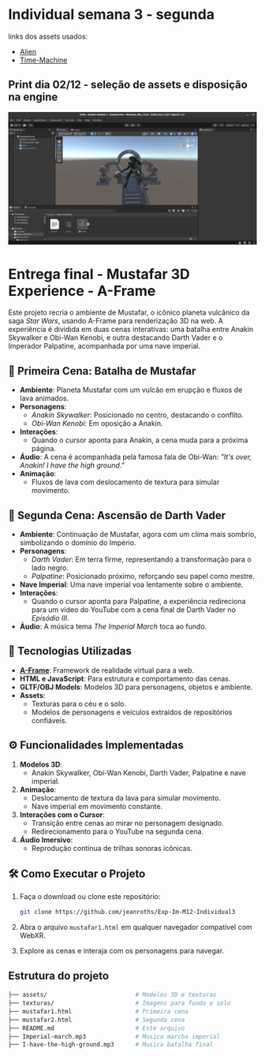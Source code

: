 # Individual semana 3 - segunda

links dos assets usados:

- [Alien](https://skfb.ly/6ryK7)
- [Time-Machine](https://skfb.ly/ouAJU)

## Print dia 02/12 - seleção de assets e disposição na engine

![alt text](assets/image.png)

#  Entrega final - Mustafar 3D Experience - A-Frame

Este projeto recria o ambiente de Mustafar, o icônico planeta vulcânico da saga *Star Wars*, usando A-Frame para renderização 3D na web. A experiência é dividida em duas cenas interativas: uma batalha entre Anakin Skywalker e Obi-Wan Kenobi, e outra destacando Darth Vader e o Imperador Palpatine, acompanhada por uma nave imperial.

## 🌋 Primeira Cena: **Batalha de Mustafar**
- **Ambiente**: Planeta Mustafar com um vulcão em erupção e fluxos de lava animados.
- **Personagens**: 
  - *Anakin Skywalker*: Posicionado no centro, destacando o conflito.
  - *Obi-Wan Kenobi*: Em oposição a Anakin.
- **Interações**:
  - Quando o cursor aponta para Anakin, a cena muda para a próxima página.
- **Áudio**: A cena é acompanhada pela famosa fala de Obi-Wan: *"It's over, Anakin! I have the high ground."*
- **Animação**: 
  - Fluxos de lava com deslocamento de textura para simular movimento.
  
## 🎵 Segunda Cena: **Ascensão de Darth Vader**
- **Ambiente**: Continuação de Mustafar, agora com um clima mais sombrio, simbolizando o domínio do Império.
- **Personagens**:
  - *Darth Vader*: Em terra firme, representando a transformação para o lado negro.
  - *Palpatine*: Posicionado próximo, reforçando seu papel como mestre.
- **Nave Imperial**: Uma nave imperial voa lentamente sobre o ambiente.
- **Interações**:
  - Quando o cursor aponta para Palpatine, a experiência redireciona para um vídeo do YouTube com a cena final de Darth Vader no *Episódio III*.
- **Áudio**: A música tema *The Imperial March* toca ao fundo.

## 🚀 Tecnologias Utilizadas
- **[A-Frame](https://aframe.io/)**: Framework de realidade virtual para a web.
- **HTML e JavaScript**: Para estrutura e comportamento das cenas.
- **GLTF/OBJ Models**: Modelos 3D para personagens, objetos e ambiente.
- **Assets**: 
  - Texturas para o céu e o solo.
  - Modelos de personagens e veículos extraídos de repositórios confiáveis.

## ⚙️ Funcionalidades Implementadas
1. **Modelos 3D**:
   - Anakin Skywalker, Obi-Wan Kenobi, Darth Vader, Palpatine e nave imperial.
2. **Animação**:
   - Deslocamento de textura da lava para simular movimento.
   - Nave imperial em movimento constante.
3. **Interações com o Cursor**:
   - Transição entre cenas ao mirar no personagem designado.
   - Redirecionamento para o YouTube na segunda cena.
4. **Áudio Imersivo**:
   - Reprodução contínua de trilhas sonoras icônicas.

## 🛠️ Como Executar o Projeto
1. Faça o download ou clone este repositório:
   ```bash
   git clone https://github.com/jeanroths/Exp-Im-M12-Individual3
   ``` 
2. Abra o arquivo `mustafar1.html` em qualquer navegador compatível com WebXR.

3. Explore as cenas e interaja com os personagens para navegar.

## Estrutura do projeto

```bash
├── assets/                         # Modelos 3D e texturas
├── texturas/                       # Imagens para fundo e solo
├── mustafar1.html                  # Primeira cena
├── mustafar2.html                  # Segunda cena
├── README.md                       # Este arquivo
├── Imperial-march.mp3              # Musica marcha imperial
├── I-have-the-high-ground.mp3      # Musica batalha final
```
